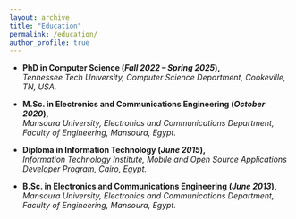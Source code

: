 ```yaml
---
layout: archive
title: "Education"
permalink: /education/
author_profile: true
---
```



- **PhD in Computer Science (*Fall 2022 – Spring 2025*),**  
  *Tennessee Tech University, Computer Science Department, Cookeville, TN, USA.*
  

- **M.Sc. in Electronics and Communications Engineering (*October 2020*),**  
  *Mansoura University, Electronics and Communications Department, Faculty of Engineering, Mansoura, Egypt.*  
  

- **Diploma in Information Technology (*June 2015*),**  
  *Information Technology Institute, Mobile and Open Source Applications Developer Program, Cairo, Egypt.*

- **B.Sc. in Electronics and Communications Engineering (*June 2013*),**  
  *Mansoura University, Electronics and Communications Department, Faculty of Engineering, Mansoura, Egypt.*  

  
  
